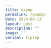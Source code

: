 ```yaml
---
title: examp
permalink: /examp/
date: 2024-06-13
layout: post
description: ""
image: ""
variant: tiptap
---
```

